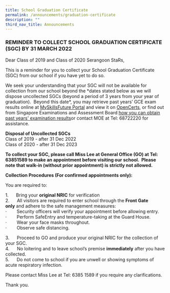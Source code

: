 ```yaml
---
title: School Graduation Certificate
permalink: /announcements/graduation-certificate
description: ""
third_nav_title: Announcements
---
```

### REMINDER TO COLLECT SCHOOL GRADUATION CERTIFICATE (SGC) BY 31 MARCH 2022

Dear Class of 2019 and Class of 2020 Serangoon StaRs,

This is a reminder for you to collect your School Graduation Certificate (SGC) from our school if you have yet to do so. 

We seek your understanding that your SGC will not be available for collection from our school beyond the \*dates stated below as we will dispose uncollected SGCs (beyond a period of 3 years from your year of graduation).  Beyond this date\*, you may retrieve past years’ GCE exam results online at [MySkillsFuture Portal](https://www.myskillsfuture.gov.sg/content/portal/en/individual/skills-passport.html) and view it on [OpenCerts](https://www.opencerts.io/), or find out from Singapore Examinations and Assessment Board [how you can obtain past years' examination results](https://www.seab.gov.sg/home/services/statements-of-results)or contact MOE at Tel: 68722220 for assistance.

**Disposal of Uncollected SGCs** <br>
Class of 2019 - after 31 Dec 2022 <br>
Class of 2020 - after 31 Dec 2023

**To collect your SGC, please call Miss Lee at General Office (GO) at Tel: 63851589 to make an appointment before visiting our school.  Please note that walk-in (without prior appointment) is strictly not allowed.**

**Collection Procedures (For confirmed appointments only):**

You are required to:

1.      Bring your **original NRIC** for verification <br>
2.      All visitors are required to enter school through the **Front Gate only** and adhere to the safe management measures:<br>
·        Security officers will verify your appointment before allowing entry. <br>
·        Perform SafeEntry and temperature-taking at the Guard House. <br>
·        Wear your face masks throughout. <br>
·        Observe safe distancing. <br>

3.      Proceed to GO and produce your original NRIC for the collection of your SGC.   <br>
4.      No loitering and to leave school’s premise **immediately** after you have collected.  <br>
5.      Do not come to school if you are unwell or showing symptoms of acute respiratory infection.

Please contact Miss Lee at Tel: 6385 1589 if you require any clarifications.

Thank you.